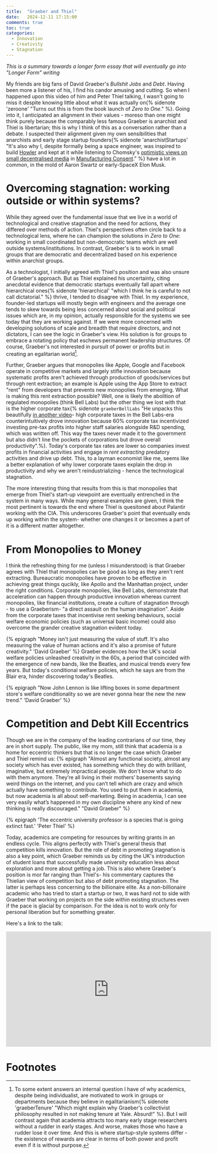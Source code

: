 ```yaml
---
title:  "Graeber and Thiel"
date:   2024-12-11 17:15:00
comments: true
toc: true
categories:
  - Innovation
  - Creativity
  - Stagnation
---
```


_This is a summary towards a longer form essay that will eventually go into "Longer Form" writing_

My friends are big fans of David Graeber's _Bullshit Jobs_ and _Debt_.
Having been more a listener of his, I find his candor amusing and cutting.
So when I happened upon this video of him and Peter Thiel talking, I wasn't
going to miss it despite knowing little  about what it was actually
on{% sidenote 'zeroone' "Turns out this is from the book launch of _Zero to One_." %}.
Going into it, I anticipated an alignment in their values - moreso than one
might think purely because the comparably less famous Graeber is anarchist and Thiel is
libertarian; this is why I think of this as a conversation rather than a debate. 
I suspected their alignment given my own sensibilities that anarchists and early stage 
startup founders{% sidenote 'anarchistStartups' "It's also why I, despite formally being a space engineer, was inspired to build [Howler](https://www.angadhn.com/opinions/Howler_EV4AI/) and kept at it while listening to Chomsky's [optimistic views on small decentralised media](https://en.wikipedia.org/wiki/ZNetwork) in [Manufacturing Consent](https://youtu.be/BQXsPU25B60?t=8361)." %}
have a lot in common, in the mold of Aaron Swartz or early-SpaceX Elon Musk.

# Overcoming stagnation: working outside or within systems?
While they agreed over the fundamental issue that we live in a world of
technological and creative stagnation and the need for actions, they differed over
methods of action. Thiel's perspectives often circle back to a technological lens,
where he can champion the solutions in _Zero to One_: working in small coordinated
but non-democratic teams which are well outside systems/institutions.
In contrast, Graeber's is to work in small groups that are democratic
and decentralized based on his experience within anarchist groups.

As a technologist, I initially agreed with Thiel's position and was also
unsure of Graeber's approach. But as Thiel explained his uncertainty,
citing anecdotal evidence that democratic startups
eventually fall apart where hierarchical ones{% sidenote 'hierarchical' "which I think he is careful to not call dictatorial." %}
thrive, I tended to disagree with Thiel. In my experience,
founder-led startups will mostly begin with engineers and the average one tends to skew
towards being less concerned about social and political issues which are, in my opinion,
actually responsible for the systems we see today that they are working against.
If we were more concerned with developing solutions of scale and breadth that require
directors, and not dictators, I can see the logic in Graeber's view. His solution is
for groups to embrace a rotating policy that eschews permanent leadership structures.
Of course, Graeber's not interested in pursuit of power or profits but in creating
an egalitarian world[^a].

Further, Graeber argues that monopolies like Apple, Google and Facebook
operate in competitive markets and largely stifle innovation because systematic
profits aren't achieved through production of goods/services but through
rent extraction; an example is Apple using the App Store to extract "rent" from
developers that prevents new monopolies from emerging. What is making this rent 
extraction possible? Well, one is likely the abolition of regulated monopolies 
(think Bell Labs) but the other thing we lost with that is the higher corporate
tax{% sidenote `graeberBellLabs` "He unpacks this beautifully [in another video](https://www.youtube.com/embed/5Gq16RO2XB0?si=1v7SCr8LJSenr16P&amp;start=653)- high corporate taxes in the Bell Labs-era counterintuitively drove innovation because 60% corporate tax incentivized investing pre-tax profits into higher staff salaries alongside R&D spending, which was written off. This way the taxes never made it to the government but also didn't line the pockets of corporations but drove overall productivity".%}.
Today's corporate tax rates are lower so companies invest profits in financial 
activities and engage in _rent extracting_ predatory activities and drive 
up debt. This, to a layman economist like me, seems like a better explanation of
why lower corporate taxes explain the drop in productivity and why we aren't
reindustrializing - hence the technological stagnation.

The more interesting thing that results from this is that monopolies that
emerge from Thiel's start-up viewpoint are eventually entrenched in
the system in many ways. While many general examples are given, I think
the most pertinent is towards the end where Thiel is quesitoned about Palantir
working with the CIA. This underscores Graeber's point that eventually ends up
working within the system- whether one changes it or becomes a part of it is a
different matter altogether.

# From Monopolies to Money
I think the refreshing thing for me (unless I misunderstood) is
that Graeber agrees with Thiel that monopolies can be good as long
as they aren't rent extracting. Bureaucratic monopolies have proven
to be effective in achieving great things qucikly, like Apollo and the Manhattan
project, under the right conditions. Corporate monopolies, like
Bell Labs, demonstrate that acceleration can happen through
productive innovation whereas current monopolies, like financial institutions,
create a culture of stagnation through - to use a Graeberism- "a direct assault on the human imagination". Aside from the corporate taxes that incentivise rent
seeking behaviours, social welfare economic policies
(such as universal basic income) could also overcome the grander
creative stagnation evident today.

{% epigraph "Money isn't just measuring the value of stuff. It's also measuring the value of human actions and it's also a promise of future creativity." 'David Graeber' %}
Graeber evidences how the UK's social welfare policies unleashed creativity in the
60s, a period that coincided with the emergence of new bands, like the Beatles,
and musical trends every few years. But today's conditional welfare
policies, which he says are from the Blair era, hinder discovering today's Beatles.

{% epigraph "Now John Lennon is like lifting boxes in some department store's welfare conditionality so we are never gonna hear the new the new trend." 'David Graeber' %}

# Competition and Debt Kill Eccentrics
Though we are in the company of the leading contrarians of our time,
they are in short supply. The public, like my mom, still think that
academia is a home for eccentric thinkers but that is no longer the case
which Graeber and Thiel remind us: 
{% epigraph "Almost any functional society, almost any society which has ever existed, has something which they do with brilliant, imaginative, but extremely impractical people. We don't know what to do with them anymore. They’re all living in their mothers’ basements saying weird things on the internet, and you can’t tell which are crazy and which actually have something to contribute. You used to put them in academia, but now academia is all about self-marketing. Being in academia, I can see very easily what’s happened in my own discipline where any kind of new thinking is really discouraged." "David Graeber" %}

{% epigraph 'The eccentric university professor is a species that is going extinct fast.' 'Peter Thiel' %}

Today, academics are competing for resources by writing grants in an endless cycle.
This aligns perfectly with Thiel's general thesis that competition kills innovation.
But the role of debt in promoting stagnation is also a key point, which Graeber 
reminds us by citing the UK's introduction of student loans that successfully made
university education less about exploration and more about getting a job. This is
also where Graeber's position is mor far ranging than Thiel's- his commentary 
captures the Thielian view of competition but also of debt promoting stagnation. The
latter is perhaps less concerning to the billionaire elite. As a non-billionaire 
academic who has tried to start a startup or two, it was hard not to side 
with Graeber that working on projects on the side within existing structures
even if the pace is glacial by comparison. For the idea is not to work only
for personal liberation but for something greater.

Here's a link to the talk:

<iframe width="560" height="315" src="https://www.youtube.com/embed/eF0cz9OmCGw?si=27vod6mINY0npdDd" title="YouTube video player" frameborder="0" allow="accelerometer; autoplay; clipboard-write; encrypted-media; gyroscope; picture-in-picture; web-share" referrerpolicy="strict-origin-when-cross-origin" allowfullscreen></iframe>

# Footnotes

[^a]: To some extent answers an internal question I have of why academics, despite being individualist, are motivated to work in groups or departments because they believe in egalitarianism{% sidenote 'graeberTenure' "Which might explain why Graeber's collectivist philosophy resulted in not making tenure at Yale. Absurd!" %}. But I will contrast again that academia attracts too many early stage researchers without a rudder in early stages. And worse, makes those who have a rudder lose it over time. And this is where startup-style systems differ - the existence of rewards are clear in terms of both power and profit even if it is without purpose.
